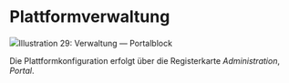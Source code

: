 # Plattformverwaltung

![](../../.gitbook/assets/images26%20%288%29.png)Illustration 29: Verwaltung — Portalblock

Die Plattformkonfiguration erfolgt über die Registerkarte _Administration_, _Portal_.